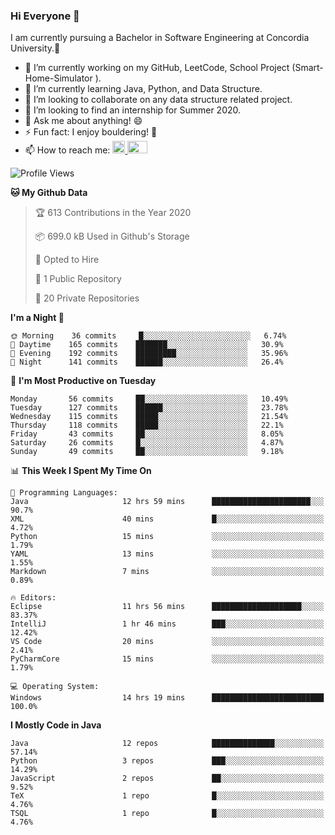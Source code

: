 ### Hi Everyone 👋
I am currently pursuing a Bachelor in Software Engineering at Concordia University.🏫

- 🔭 I’m currently working on my GitHub, LeetCode, School Project (Smart-Home-Simulator ).
- 🌱 I’m currently learning Java, Python, and Data Structure.
- 👯 I’m looking to collaborate on any data structure related project.
- 🤔 I’m looking to find an internship for Summer 2020.
- 💬 Ask me about anything! 😄
- ⚡ Fun fact: I enjoy bouldering! 🧗‍
- 📫 How to reach me: <a href="https://www.linkedin.com/in/siu-tong-ye/" target="_blank"> <img width="20px" width="32" src="https://cdn.jsdelivr.net/npm/simple-icons@v3/icons/linkedin.svg" /> </a> <a href="mailto:SiuTongYe@gmail.com" target="_blank"> <img height="20" width="32" src="https://cdn.jsdelivr.net/npm/simple-icons@v3/icons/gmail.svg" /> </a>

<!--START_SECTION:waka-->
![Profile Views](http://img.shields.io/badge/Profile%20Views-79-blue)

**🐱 My Github Data** 

> 🏆 613 Contributions in the Year 2020
 > 
> 📦 699.0 kB Used in Github's Storage 
 > 
> 💼 Opted to Hire
 > 
> 📜 1 Public Repository 
 > 
> 🔑 20 Private Repositories 

**I'm a Night 🦉** 

```text
🌞 Morning    36 commits     █░░░░░░░░░░░░░░░░░░░░░░░░   6.74% 
🌆 Daytime    165 commits    ███████░░░░░░░░░░░░░░░░░░   30.9% 
🌃 Evening    192 commits    █████████░░░░░░░░░░░░░░░░   35.96% 
🌙 Night      141 commits    ██████░░░░░░░░░░░░░░░░░░░   26.4%

```
📅 **I'm Most Productive on Tuesday** 

```text
Monday       56 commits     ██░░░░░░░░░░░░░░░░░░░░░░░   10.49% 
Tuesday      127 commits    ██████░░░░░░░░░░░░░░░░░░░   23.78% 
Wednesday    115 commits    █████░░░░░░░░░░░░░░░░░░░░   21.54% 
Thursday     118 commits    █████░░░░░░░░░░░░░░░░░░░░   22.1% 
Friday       43 commits     ██░░░░░░░░░░░░░░░░░░░░░░░   8.05% 
Saturday     26 commits     █░░░░░░░░░░░░░░░░░░░░░░░░   4.87% 
Sunday       49 commits     ██░░░░░░░░░░░░░░░░░░░░░░░   9.18%

```


📊 **This Week I Spent My Time On** 

```text
💬 Programming Languages: 
Java                     12 hrs 59 mins      ██████████████████████░░░   90.7% 
XML                      40 mins             █░░░░░░░░░░░░░░░░░░░░░░░░   4.72% 
Python                   15 mins             ░░░░░░░░░░░░░░░░░░░░░░░░░   1.79% 
YAML                     13 mins             ░░░░░░░░░░░░░░░░░░░░░░░░░   1.55% 
Markdown                 7 mins              ░░░░░░░░░░░░░░░░░░░░░░░░░   0.89%

🔥 Editors: 
Eclipse                  11 hrs 56 mins      ████████████████████░░░░░   83.37% 
IntelliJ                 1 hr 46 mins        ███░░░░░░░░░░░░░░░░░░░░░░   12.42% 
VS Code                  20 mins             ░░░░░░░░░░░░░░░░░░░░░░░░░   2.41% 
PyCharmCore              15 mins             ░░░░░░░░░░░░░░░░░░░░░░░░░   1.79%

💻 Operating System: 
Windows                  14 hrs 19 mins      █████████████████████████   100.0%

```

**I Mostly Code in Java** 

```text
Java                     12 repos            ██████████████░░░░░░░░░░░   57.14% 
Python                   3 repos             ███░░░░░░░░░░░░░░░░░░░░░░   14.29% 
JavaScript               2 repos             ██░░░░░░░░░░░░░░░░░░░░░░░   9.52% 
TeX                      1 repo              █░░░░░░░░░░░░░░░░░░░░░░░░   4.76% 
TSQL                     1 repo              █░░░░░░░░░░░░░░░░░░░░░░░░   4.76%

```



<!--END_SECTION:waka-->

